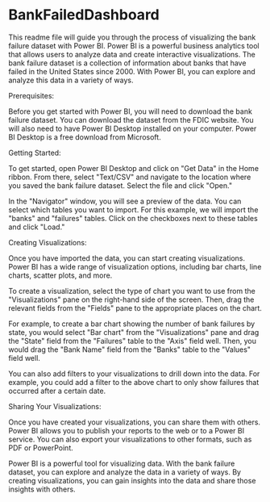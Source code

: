 # BankFailedDashboard

This readme file will guide you through the process of visualizing the bank failure dataset with Power BI. Power BI is a powerful business analytics tool that allows users to analyze data and create interactive visualizations. The bank failure dataset is a collection of information about banks that have failed in the United States since 2000. With Power BI, you can explore and analyze this data in a variety of ways.

Prerequisites:

Before you get started with Power BI, you will need to download the bank failure dataset. You can download the dataset from the FDIC website. You will also need to have Power BI Desktop installed on your computer. Power BI Desktop is a free download from Microsoft.

Getting Started:

To get started, open Power BI Desktop and click on "Get Data" in the Home ribbon. From there, select "Text/CSV" and navigate to the location where you saved the bank failure dataset. Select the file and click "Open."

In the "Navigator" window, you will see a preview of the data. You can select which tables you want to import. For this example, we will import the "banks" and "failures" tables. Click on the checkboxes next to these tables and click "Load."

Creating Visualizations:

Once you have imported the data, you can start creating visualizations. Power BI has a wide range of visualization options, including bar charts, line charts, scatter plots, and more.

To create a visualization, select the type of chart you want to use from the "Visualizations" pane on the right-hand side of the screen. Then, drag the relevant fields from the "Fields" pane to the appropriate places on the chart.

For example, to create a bar chart showing the number of bank failures by state, you would select "Bar chart" from the "Visualizations" pane and drag the "State" field from the "Failures" table to the "Axis" field well. Then, you would drag the "Bank Name" field from the "Banks" table to the "Values" field well.

You can also add filters to your visualizations to drill down into the data. For example, you could add a filter to the above chart to only show failures that occurred after a certain date.

Sharing Your Visualizations:

Once you have created your visualizations, you can share them with others. Power BI allows you to publish your reports to the web or to a Power BI service. You can also export your visualizations to other formats, such as PDF or PowerPoint.

Power BI is a powerful tool for visualizing data. With the bank failure dataset, you can explore and analyze the data in a variety of ways. By creating visualizations, you can gain insights into the data and share those insights with others.
